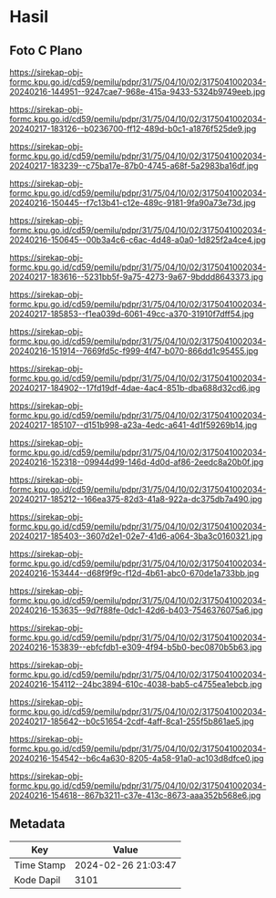 # Hasil

## Foto C Plano

https://sirekap-obj-formc.kpu.go.id/cd59/pemilu/pdpr/31/75/04/10/02/3175041002034-20240216-144951--9247cae7-968e-415a-9433-5324b9749eeb.jpg

https://sirekap-obj-formc.kpu.go.id/cd59/pemilu/pdpr/31/75/04/10/02/3175041002034-20240217-183126--b0236700-ff12-489d-b0c1-a1876f525de9.jpg

https://sirekap-obj-formc.kpu.go.id/cd59/pemilu/pdpr/31/75/04/10/02/3175041002034-20240217-183239--c75ba17e-87b0-4745-a68f-5a2983ba16df.jpg

https://sirekap-obj-formc.kpu.go.id/cd59/pemilu/pdpr/31/75/04/10/02/3175041002034-20240216-150445--f7c13b41-c12e-489c-9181-9fa90a73e73d.jpg

https://sirekap-obj-formc.kpu.go.id/cd59/pemilu/pdpr/31/75/04/10/02/3175041002034-20240216-150645--00b3a4c6-c6ac-4d48-a0a0-1d825f2a4ce4.jpg

https://sirekap-obj-formc.kpu.go.id/cd59/pemilu/pdpr/31/75/04/10/02/3175041002034-20240217-183616--5231bb5f-9a75-4273-9a67-9bddd8643373.jpg

https://sirekap-obj-formc.kpu.go.id/cd59/pemilu/pdpr/31/75/04/10/02/3175041002034-20240217-185853--f1ea039d-6061-49cc-a370-31910f7dff54.jpg

https://sirekap-obj-formc.kpu.go.id/cd59/pemilu/pdpr/31/75/04/10/02/3175041002034-20240216-151914--7669fd5c-f999-4f47-b070-866dd1c95455.jpg

https://sirekap-obj-formc.kpu.go.id/cd59/pemilu/pdpr/31/75/04/10/02/3175041002034-20240217-184902--17fd19df-4dae-4ac4-851b-dba688d32cd6.jpg

https://sirekap-obj-formc.kpu.go.id/cd59/pemilu/pdpr/31/75/04/10/02/3175041002034-20240217-185107--d151b998-a23a-4edc-a641-4d1f59269b14.jpg

https://sirekap-obj-formc.kpu.go.id/cd59/pemilu/pdpr/31/75/04/10/02/3175041002034-20240216-152318--09944d99-146d-4d0d-af86-2eedc8a20b0f.jpg

https://sirekap-obj-formc.kpu.go.id/cd59/pemilu/pdpr/31/75/04/10/02/3175041002034-20240217-185212--166ea375-82d3-41a8-922a-dc375db7a490.jpg

https://sirekap-obj-formc.kpu.go.id/cd59/pemilu/pdpr/31/75/04/10/02/3175041002034-20240217-185403--3607d2e1-02e7-41d6-a064-3ba3c0160321.jpg

https://sirekap-obj-formc.kpu.go.id/cd59/pemilu/pdpr/31/75/04/10/02/3175041002034-20240216-153444--d68f9f9c-f12d-4b61-abc0-670de1a733bb.jpg

https://sirekap-obj-formc.kpu.go.id/cd59/pemilu/pdpr/31/75/04/10/02/3175041002034-20240216-153635--9d7f88fe-0dc1-42d6-b403-7546376075a6.jpg

https://sirekap-obj-formc.kpu.go.id/cd59/pemilu/pdpr/31/75/04/10/02/3175041002034-20240216-153839--ebfcfdb1-e309-4f94-b5b0-bec0870b5b63.jpg

https://sirekap-obj-formc.kpu.go.id/cd59/pemilu/pdpr/31/75/04/10/02/3175041002034-20240216-154112--24bc3894-610c-4038-bab5-c4755ea1ebcb.jpg

https://sirekap-obj-formc.kpu.go.id/cd59/pemilu/pdpr/31/75/04/10/02/3175041002034-20240217-185642--b0c51654-2cdf-4aff-8ca1-255f5b861ae5.jpg

https://sirekap-obj-formc.kpu.go.id/cd59/pemilu/pdpr/31/75/04/10/02/3175041002034-20240216-154542--b6c4a630-8205-4a58-91a0-ac103d8dfce0.jpg

https://sirekap-obj-formc.kpu.go.id/cd59/pemilu/pdpr/31/75/04/10/02/3175041002034-20240216-154618--867b3211-c37e-413c-8673-aaa352b568e6.jpg


## Metadata

| Key        | Value               |
| ---------- | ------------------- |
| Time Stamp | 2024-02-26 21:03:47 |
| Kode Dapil | 3101                |



